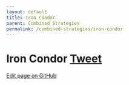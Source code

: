 ```yaml
---
layout: default
title: Iron Condor
parent: Combined Strategies
permalink: /combined-strategies/iron-condor
---
```

# Iron Condor <a href="https://twitter.com/share?ref_src=twsrc%5Etfw" class="twitter-share-button" data-text="Quick reference guide for Iron Condor Option Strategy #optionstrategy via #optionnotes" data-url="http://optionnotes.com/combined-strategies/iron-condor" data-related="" data-show-count="false">Tweet</a><script async src="https://platform.twitter.com/widgets.js" charset="utf-8"></script>


<a href="https://github.com/navdeepsekhon/options/blob/master/combined-strategies/iron-condor.md">Edit page on GitHub</a>